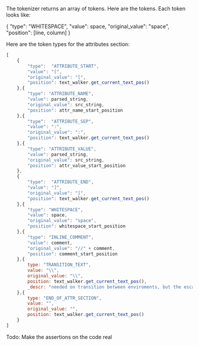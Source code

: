 The tokenizer returns an array of tokens.
Here are the tokens. Each token looks like:

{
    "type": "WHITESPACE",
    "value": space,
    "original_value": "space",
    "position": [line, column]
}

Here are the token types for the attributes section:

```js
[
    {
        "type":  "ATTRIBUTE_START",
        "value": "[",
        "original_value": "[",
        "position": text_walker.get_current_text_pos()
    },{
        "type": "ATTRIBUTE_NAME",
        "value": parsed_string,
        "original_value": src_string,
        "position": attr_name_start_position
    },{
        "type":  "ATTRIBUTE_SEP",
        "value": ":",
        "original_value": ":",
        "position": text_walker.get_current_text_pos()
    },{
        "type": "ATTRIBUTE_VALUE",
        "value": parsed_string,
        "original_value": src_string,
        "position": attr_value_start_position
    },
    {
        "type":  "ATTRIBUTE_END",
        "value": "]",
        "original_value": "]",
        "position": text_walker.get_current_text_pos()
    },{
        "type": "WHITESPACE",
        "value": space,
        "original_value": "space",
        "position": whitespace_start_position
    },{
        "type": "INLINE_COMMENT",
        "value": comment,
        "original_value": "//" + comment,
        "position": comment_start_position
    },{
        type: "TRANSITION_TEXT",
        value: "\\",
        original_value: "\\",
        position: text_walker.get_current_text_pos(),
        _descr: "needed on transition between enviroments, but the escape char has for new env no meaning"
    },{
        type: "END_OF_ATTR_SECTION",
        value: "",
        original_value: "",
        position: text_walker.get_current_text_pos()
    }
]
```

Todo: Make the assertions on the code real